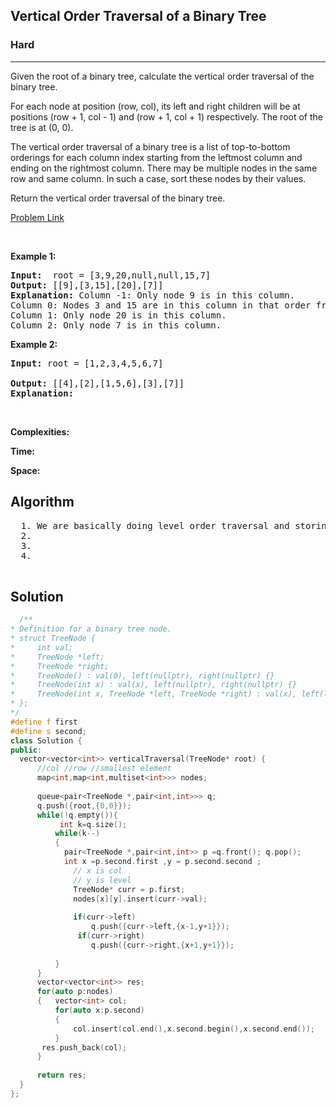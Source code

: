 <h2>Vertical Order Traversal of a Binary Tree</h2>
<h3>Hard</h3><hr>
<div><p>
  
Given the root of a binary tree, calculate the vertical order traversal of the binary tree.

For each node at position (row, col), its left and right children will be at positions (row + 1, col - 1) and (row + 1, col + 1) respectively. The root of the tree is at (0, 0).

The vertical order traversal of a binary tree is a list of top-to-bottom orderings for each column index starting from the leftmost column and ending on the rightmost column. There may be multiple nodes in the same row and same column. In such a case, sort these nodes by their values.

Return the vertical order traversal of the binary tree.
 
</p>


[Problem Link](https://leetcode.com/problems/vertical-order-traversal-of-a-binary-tree/)

<p>&nbsp;</p>
<p><strong>Example 1:</strong></p>

      
 
<pre><strong>Input:</strong>  root = [3,9,20,null,null,15,7]
<strong>Output:</strong> [[9],[3,15],[20],[7]]
<strong>Explanation:</strong> Column -1: Only node 9 is in this column.
Column 0: Nodes 3 and 15 are in this column in that order from top to bottom.
Column 1: Only node 20 is in this column.
Column 2: Only node 7 is in this column.
</pre>

<p><strong>Example 2:</strong></p>

<pre><strong>Input:</strong> root = [1,2,3,4,5,6,7]
     
<strong>Output:</strong> [[4],[2],[1,5,6],[3],[7]]
<strong>Explanation:</strong> 
</pre>

<p>&nbsp;</p>
<p><strong>Complexities:</strong></p>
<strong>Time:</strong> 
  
<strong>Space:</strong> 
  <h2> Algorithm </h2>
 <pre>
  1. We are basically doing level order traversal and storing the values column wise and then level vise and then value wise
  2.
  3. 
  4. 
  </pre>
  <h2> Solution </h2>
  
  ``` c++ 
    /**
 * Definition for a binary tree node.
 * struct TreeNode {
 *     int val;
 *     TreeNode *left;
 *     TreeNode *right;
 *     TreeNode() : val(0), left(nullptr), right(nullptr) {}
 *     TreeNode(int x) : val(x), left(nullptr), right(nullptr) {}
 *     TreeNode(int x, TreeNode *left, TreeNode *right) : val(x), left(left), right(right) {}
 * };
 */
#define f first
#define s second;
class Solution {
public:
    vector<vector<int>> verticalTraversal(TreeNode* root) {
        //col //row //smallest element
        map<int,map<int,multiset<int>>> nodes;
        
        queue<pair<TreeNode *,pair<int,int>>> q;
        q.push({root,{0,0}});
        while(!q.empty()){
             int k=q.size();
            while(k--)
            {
              pair<TreeNode *,pair<int,int>> p =q.front(); q.pop();
              int x =p.second.first ,y = p.second.second ;
                // x is col
                // y is level
                TreeNode* curr = p.first;
                nodes[x][y].insert(curr->val);
                
                if(curr->left)
                    q.push({curr->left,{x-1,y+1}});
                 if(curr->right)
                    q.push({curr->right,{x+1,y+1}});
                
            }
        }
        vector<vector<int>> res;
        for(auto p:nodes)
        {   vector<int> col;
            for(auto x:p.second)
            {
                col.insert(col.end(),x.second.begin(),x.second.end());
            }
         res.push_back(col);
        }
        
        return res;
    }
};
  ```
</div>

